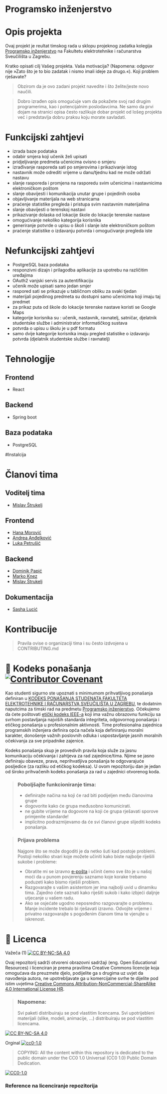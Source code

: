 # Programsko inženjerstvo

# Opis projekta
Ovaj projekt je reultat timskog rada u sklopu projeknog zadatka kolegija [Programsko inženjerstvo](https://www.fer.unizg.hr/predmet/proinz) na Fakultetu elektrotehnike i računarstva Sveučilišta u Zagrebu. 

Kratko opisati cilj Vašeg projekta. Vaša motivacija?  (Napomena: odgovor nije »Zato što je to bio zadatak i nismo imali ideje za drugo.«). Koji problem rješavate?
> Obzirom da je ovo zadani projekt navedite i što želite/jeste novo  naučili.

> Dobro izrađen opis omogućuje vam da pokažete svoj rad drugim programerima, kao i potencijalnim poslodavcima. Ne samo da prvi dojam na stranici opisa često razlikuje dobar projekt od lošeg projekta već i predstavlja dobru praksu koju morate savladati.

# Funkcijski zahtjevi
- izrada baze podataka 
- odabir smjera koji učenik želi upisati
- pridjeljivanje predmeta učenicima ovisno o smjeru
- izrađivanje rasporeda sati po smjerovima i prikazivanje istog
- nastavnik može odrediti vrijeme u danu/tjednu kad ne može održati nastavu
- slanje rasporeda i promjena na rasporedu svim učenicima i nastavnicima elektroničkom 
  poštom
- slanje obavijesti i komunikacija unutar grupe i pojedinih osoba
- objavljivanje materijala na web stranicama
- praćenje statistike pregleda i pristupa svim nastavnim materijalima
- slanje obavijesti o terenskoj nastavi
- prikazivanje dolaska od lokacije škole do lokacije terenske nastave
- omogućivanje nekoliko kategorija korisnika
- generiranje potvrde o upisu o školi i slanje iste elektroničkom poštom
- praćenje statistike o izdavanju potvrda i omogućivanje pregleda iste
  
# Nefunkcijski zahtjevi
- PostgreSQL baza podataka
- responzivni dizajn i prilagodba aplikacije za upotrebu na različitim uređajima
- OAuth2 vanjski servis za autentifikaciju
- učenik može upisati samo jedan smjer
- raspored sati se prikazuje u tabličnom obliku za svaki tjedan
- materijali pojedinog predmeta su dostupni samo učenicima koji imaju taj predmet
- za prikaz puta od škole do lokacije terenske nastave koristi se Google Maps
- kategorije korisnika su : učenik, nastavnik, ravnatelj, satničar, djelatnik studentske službe i administrator informatičkog sustava
- potvrda o upisu u školu je u pdf formatu
- samo dvije kategorije korisnika imaju pregled statistike o izdavanju potvrda
  (djelatnik studentske službe i ravnatelj)
     
# Tehnologije
## Frontend  
   - React
## Backend 
  - Spring boot
## Baza podataka 
  - PostgreSQL

#Instalcija
# Članovi tima 
  ## Voditelj tima 
   * [Mislav Štrukelj](https://github.com/MStrukelj)

  ## Frontend
  * [Hana Morović](https://github.com/h-m1234)
  * [Andrea Anđelković](https://github.com/AndreaA44)
  * [Luka Petrušić](https://github.com/LukaFER99)

  ## Backend
   * [Dominik Papić](https://github.com/Dominik-Papic)
   * [Marko Knez](https://github.com/MarkoKnezFER)
   * [Mislav Štrukelj](https://github.com/MStrukelj)

  ## Dokumentacija
   * [Sasha Lucić](https://github.com/lucxix)
# Kontribucije
>Pravila ovise o organizaciji tima i su često izdvojena u CONTRIBUTING.md



# 📝 Kodeks ponašanja [![Contributor Covenant](https://img.shields.io/badge/Contributor%20Covenant-2.1-4baaaa.svg)](CODE_OF_CONDUCT.md)
Kao studenti sigurno ste upoznati s minimumom prihvatljivog ponašanja definiran u [KODEKS PONAŠANJA STUDENATA FAKULTETA ELEKTROTEHNIKE I RAČUNARSTVA SVEUČILIŠTA U ZAGREBU](https://www.fer.hr/_download/repository/Kodeks_ponasanja_studenata_FER-a_procisceni_tekst_2016%5B1%5D.pdf), te dodatnim naputcima za timski rad na predmetu [Programsko inženjerstvo](https://wwww.fer.hr).
Očekujemo da ćete poštovati [etički kodeks IEEE-a](https://www.ieee.org/about/corporate/governance/p7-8.html) koji ima važnu obrazovnu funkciju sa svrhom postavljanja najviših standarda integriteta, odgovornog ponašanja i etičkog ponašanja u profesionalnim aktivnosti. Time profesionalna zajednica programskih inženjera definira opća načela koja definiranju  moralni karakter, donošenje važnih poslovnih odluka i uspostavljanje jasnih moralnih očekivanja za sve pripadnike zajenice.

Kodeks ponašanja skup je provedivih pravila koja služe za jasnu komunikaciju očekivanja i zahtjeva za rad zajednice/tima. Njime se jasno definiraju obaveze, prava, neprihvatljiva ponašanja te  odgovarajuće posljedice (za razliku od etičkog kodeksa). U ovom repozitoriju dan je jedan od široko prihvačenih kodeks ponašanja za rad u zajednici otvorenog koda.
>### Poboljšajte funkcioniranje tima:
>* definirajte načina na koji će rad biti podijeljen među članovima grupe
>* dogovorite kako će grupa međusobno komunicirati.
>* ne gubite vrijeme na dogovore na koji će grupa rješavati sporove primjenite standarde!
>* implicitno podrazmijevamo da će svi članovi grupe slijediti kodeks ponašanja.
 
>###  Prijava problema
>Najgore što se može dogoditi je da netko šuti kad postoje problemi. Postoji nekoliko stvari koje možete učiniti kako biste najbolje riješili sukobe i probleme:
>* Obratite mi se izravno [e-pošta](mailto:vlado.sruk@fer.hr) i  učinit ćemo sve što je u našoj moći da u punom povjerenju saznamo koje korake trebamo poduzeti kako bismo riješili problem.
>* Razgovarajte s vašim asistentom jer ima najbolji uvid u dinamiku tima. Zajedno ćete saznati kako riješiti sukob i kako izbjeći daljnje utjecanje u vašem radu.
>* Ako se osjećate ugodno neposredno razgovarajte o problemu. Manje incidente trebalo bi rješavati izravno. Odvojite vrijeme i privatno razgovarajte s pogođenim članom tima te vjerujte u iskrenost.

# 📝 Licenca
Važeča (1)
[![CC BY-NC-SA 4.0][cc-by-nc-sa-shield]][cc-by-nc-sa]

Ovaj repozitorij sadrži otvoreni obrazovni sadržaji (eng. Open Educational Resources)  i licenciran je prema pravilima Creative Commons licencije koja omogućava da preuzmete djelo, podijelite ga s drugima uz 
uvjet da navođenja autora, ne upotrebljavate ga u komercijalne svrhe te dijelite pod istim uvjetima [Creative Commons Attribution-NonCommercial-ShareAlike 4.0 International License HR][cc-by-nc-sa].
>
> ### Napomena:
>
> Svi paketi distribuiraju se pod vlastitim licencama.
> Svi upotrijebleni materijali  (slike, modeli, animacije, ...) distribuiraju se pod vlastitim licencama.

[![CC BY-NC-SA 4.0][cc-by-nc-sa-image]][cc-by-nc-sa]

[cc-by-nc-sa]: https://creativecommons.org/licenses/by-nc/4.0/deed.hr 
[cc-by-nc-sa-image]: https://licensebuttons.net/l/by-nc-sa/4.0/88x31.png
[cc-by-nc-sa-shield]: https://img.shields.io/badge/License-CC%20BY--NC--SA%204.0-lightgrey.svg

Orginal [![cc0-1.0][cc0-1.0-shield]][cc0-1.0]
>
>COPYING: All the content within this repository is dedicated to the public domain under the CC0 1.0 Universal (CC0 1.0) Public Domain Dedication.
>
[![CC0-1.0][cc0-1.0-image]][cc0-1.0]

[cc0-1.0]: https://creativecommons.org/licenses/by/1.0/deed.en
[cc0-1.0-image]: https://licensebuttons.net/l/by/1.0/88x31.png
[cc0-1.0-shield]: https://img.shields.io/badge/License-CC0--1.0-lightgrey.svg

### Reference na licenciranje repozitorija

